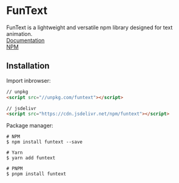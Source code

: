 # FunText

FunText is a lightweight and versatile npm library designed for text animation.  
[Documentation](https://tzu101.github.io/FunTextDocumentation/)  
[NPM](https://www.npmjs.com/package/funtext)

## Installation

Import inbrowser:

```html
// unpkg
<script src="//unpkg.com/funtext"></script>

// jsdelivr
<script src="https://cdn.jsdelivr.net/npm/funtext"></script>
```

Package manager:

```shell
# NPM
$ npm install funtext --save

# Yarn
$ yarn add funtext

# PNPM
$ pnpm install funtext
```
